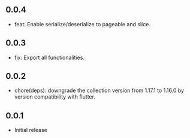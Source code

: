 ## 0.0.4

* feat: Enable serialize/deserialize to pageable and slice.

## 0.0.3

* fix: Export all functionalities.

## 0.0.2

* chore(deps): downgrade the collection version from 1.17.1 to 1.16.0 by version compatibility with flutter.

## 0.0.1

* Initial release
